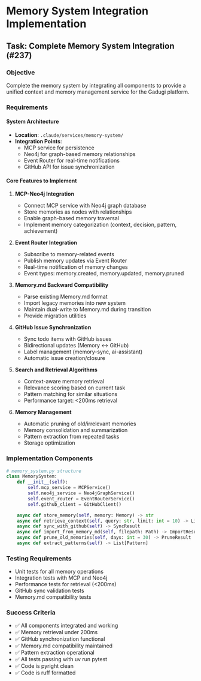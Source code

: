 # Memory System Integration Implementation

## Task: Complete Memory System Integration (#237)

### Objective
Complete the memory system by integrating all components to provide a unified context and memory management service for the Gadugi platform.

### Requirements

#### System Architecture
- **Location**: `.claude/services/memory-system/`
- **Integration Points**:
  - MCP service for persistence
  - Neo4j for graph-based memory relationships
  - Event Router for real-time notifications
  - GitHub API for issue synchronization

#### Core Features to Implement

1. **MCP-Neo4j Integration**
   - Connect MCP service with Neo4j graph database
   - Store memories as nodes with relationships
   - Enable graph-based memory traversal
   - Implement memory categorization (context, decision, pattern, achievement)

2. **Event Router Integration**
   - Subscribe to memory-related events
   - Publish memory updates via Event Router
   - Real-time notification of memory changes
   - Event types: memory.created, memory.updated, memory.pruned

3. **Memory.md Backward Compatibility**
   - Parse existing Memory.md format
   - Import legacy memories into new system
   - Maintain dual-write to Memory.md during transition
   - Provide migration utilities

4. **GitHub Issue Synchronization**
   - Sync todo items with GitHub issues
   - Bidirectional updates (Memory ↔ GitHub)
   - Label management (memory-sync, ai-assistant)
   - Automatic issue creation/closure

5. **Search and Retrieval Algorithms**
   - Context-aware memory retrieval
   - Relevance scoring based on current task
   - Pattern matching for similar situations
   - Performance target: <200ms retrieval

6. **Memory Management**
   - Automatic pruning of old/irrelevant memories
   - Memory consolidation and summarization
   - Pattern extraction from repeated tasks
   - Storage optimization

### Implementation Components

```python
# memory_system.py structure
class MemorySystem:
    def __init__(self):
        self.mcp_service = MCPService()
        self.neo4j_service = Neo4jGraphService()
        self.event_router = EventRouterService()
        self.github_client = GitHubClient()

    async def store_memory(self, memory: Memory) -> str
    async def retrieve_context(self, query: str, limit: int = 10) -> List[Memory]
    async def sync_with_github(self) -> SyncResult
    async def import_from_memory_md(self, filepath: Path) -> ImportResult
    async def prune_old_memories(self, days: int = 30) -> PruneResult
    async def extract_patterns(self) -> List[Pattern]
```

### Testing Requirements
- Unit tests for all memory operations
- Integration tests with MCP and Neo4j
- Performance tests for retrieval (<200ms)
- GitHub sync validation tests
- Memory.md compatibility tests

### Success Criteria
- ✅ All components integrated and working
- ✅ Memory retrieval under 200ms
- ✅ GitHub synchronization functional
- ✅ Memory.md compatibility maintained
- ✅ Pattern extraction operational
- ✅ All tests passing with uv run pytest
- ✅ Code is pyright clean
- ✅ Code is ruff formatted
